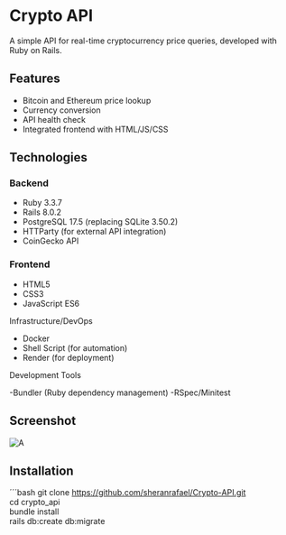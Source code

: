 # Crypto API

A simple API for real-time cryptocurrency price queries, developed with Ruby on Rails.

## Features

- Bitcoin and Ethereum price lookup
- Currency conversion
- API health check
- Integrated frontend with HTML/JS/CSS

## Technologies
### Backend

- Ruby 3.3.7
- Rails 8.0.2
- PostgreSQL 17.5 (replacing SQLite 3.50.2)
- HTTParty (for external API integration)
- CoinGecko API

### Frontend

- HTML5
- CSS3
- JavaScript ES6

Infrastructure/DevOps

- Docker
- Shell Script (for automation)
- Render (for deployment)

Development Tools

-Bundler (Ruby dependency management)
-RSpec/Minitest

## Screenshot
![A](https://github.com/user-attachments/assets/28180dc2-f538-4684-99ae-7baec5a03955)

## Installation
´´´bash
git clone https://github.com/sheranrafael/Crypto-API.git  
cd crypto_api  
bundle install  
rails db:create db:migrate  
